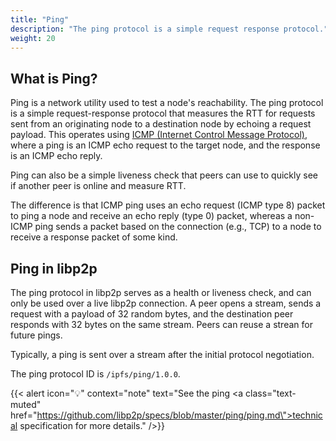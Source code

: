 ```yaml
---
title: "Ping"
description: "The ping protocol is a simple request response protocol."
weight: 20
---
```


## What is Ping?

Ping is a network utility used to test a node's reachability.
The ping protocol is a simple request-response protocol that measures
the RTT for requests sent from an originating node to a destination node
by echoing a request payload. This operates using
[ICMP (Internet Control Message Protocol)](https://en.wikipedia.org/wiki/Internet_Control_Message_Protocol),
where a ping is an ICMP echo request to the target node, and the response
is an ICMP echo reply.

Ping can also be a simple liveness check that peers can use to quickly
see if another peer is online and measure RTT.

The difference is that ICMP ping uses an echo request (ICMP type 8) packet
to ping a node and receive an echo reply (type 0) packet, whereas a non-ICMP ping
sends a packet based on the connection (e.g., TCP) to a node to receive
a response packet of some kind.

## Ping in libp2p

The ping protocol in libp2p serves as a health or liveness check,
and can only be used over a live libp2p connection.
A peer opens a stream, sends a request with a payload of 32 random
bytes, and the destination peer responds with 32 bytes on the same stream.
Peers can reuse a strean for future pings.

Typically, a ping is sent over a stream after the initial protocol negotiation.

The ping protocol ID is `/ipfs/ping/1.0.0`.

{{< alert icon="💡" context="note" text="See the ping <a class=\"text-muted\" href=\"https://github.com/libp2p/specs/blob/master/ping/ping.md\">technical specification</a> for more details." />}}
